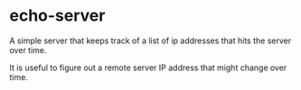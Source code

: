 # echo-server

A simple server that keeps track of a list of ip addresses that hits the server over time.

It is useful to figure out a remote server IP address that might change over time.
